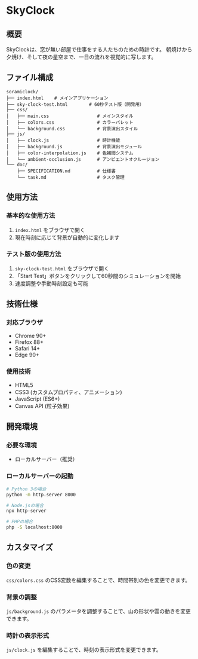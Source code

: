 # SkyClock

## 概要

SkyClockは、窓が無い部屋で仕事をする人たちのための時計です。
朝焼けから夕焼け、そして夜の星空まで、一日の流れを視覚的に写します。

## ファイル構成

```
soramiclock/
├── index.html    # メインアプリケーション
├── sky-clock-test.html        # 60秒テスト版（開発用）
├── css/
│   ├── main.css                  # メインスタイル
│   ├── colors.css                # カラーパレット
│   └── background.css            # 背景演出スタイル
├── js/
│   ├── clock.js                  # 時計機能
│   ├── background.js             # 背景演出モジュール
│   ├── color-interpolation.js    # 色補間システム
│   └── ambient-occlusion.js      # アンビエントオクルージョン
└── doc/
    ├── SPECIFICATION.md          # 仕様書
    └── task.md                   # タスク管理
```

## 使用方法

### 基本的な使用方法

1. `index.html` をブラウザで開く
2. 現在時刻に応じて背景が自動的に変化します

### テスト版の使用方法

1. `sky-clock-test.html` をブラウザで開く
2. 「Start Test」ボタンをクリックして60秒間のシミュレーションを開始
3. 速度調整や手動時刻設定も可能

## 技術仕様

### 対応ブラウザ
- Chrome 90+
- Firefox 88+
- Safari 14+
- Edge 90+

### 使用技術
- HTML5
- CSS3 (カスタムプロパティ、アニメーション)
- JavaScript (ES6+)
- Canvas API (粒子効果)

## 開発環境

### 必要な環境
- ローカルサーバー（推奨）

### ローカルサーバーの起動
```bash
# Python 3の場合
python -m http.server 8000

# Node.jsの場合
npx http-server

# PHPの場合
php -S localhost:8000
```

## カスタマイズ

### 色の変更
`css/colors.css` のCSS変数を編集することで、時間帯別の色を変更できます。

### 背景の調整
`js/background.js` のパラメータを調整することで、山の形状や雲の動きを変更できます。

### 時計の表示形式
`js/clock.js` を編集することで、時刻の表示形式を変更できます。
